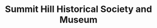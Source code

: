 ---
layout: repo
title: "Summit Hill Historical Society and Museum"
id: 15326
permalink: repos/15326/
---